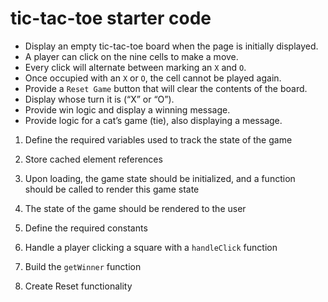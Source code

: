 # tic-tac-toe starter code

- Display an empty tic-tac-toe board when the page is initially displayed.
- A player can click on the nine cells to make a move.
- Every click will alternate between marking an `X` and `O`.
- Once occupied with an `X` or `O`, the cell cannot be played again.
- Provide a `Reset Game` button that will clear the contents of the board.
- Display whose turn it is (“X” or “O”).
- Provide win logic and display a winning message.
- Provide logic for a cat’s game (tie), also displaying a message.


1) Define the required variables used to track the state of the game

2) Store cached element references

3) Upon loading, the game state should be initialized, and a function should be 
   called to render this game state

4) The state of the game should be rendered to the user

5) Define the required constants

6) Handle a player clicking a square with a `handleClick` function

7) Build the `getWinner` function

8) Create Reset functionality